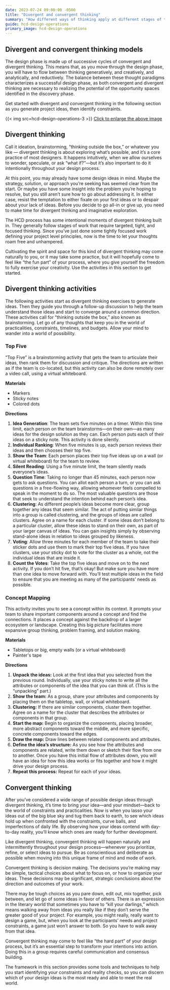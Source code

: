```yaml
---
date: 2023-07-24 09:00:00 -0500
title: "Divergent and convergent thinking"
summary: "How different ways of thinking apply at different stages of the design phase"
guide: hcd-design-operations
primary_image: hcd-design-operations
---
```


## Divergent and convergent thinking models

The design phase is made up of successive cycles of convergent and divergent thinking. This means that, as you move through the design phase, you will have to flow between thinking generatively, and creatively, and analytically, and reductively. The balance between these thought paradigms characterizes a successful design phase, as both convergent and divergent thinking are necessary to realizing the potential of the opportunity spaces identified in the discovery phase.

Get started with divergent and convergent thinking in the following section as you generate project ideas, then identify constraints.

{{< img src=hcd-design-operations-3 >}}
<a href="https://s3.amazonaws.com/digitalgov/hcd-design-operations-3.svg" target="_blank">Click to enlarge the above image</a>

## Divergent thinking

Call it ideation, brainstorming, “thinking outside the box,” or whatever you like — divergent thinking is about exploring what’s possible, and it’s a core practice of most designers. It happens intuitively, when we allow ourselves to wonder, speculate, or ask “what if?”—but it’s also important to do it intentionally throughout your design process.

At this point, you may already have some design ideas in mind. Maybe the strategy, solution, or approach you’re seeking has seemed clear from the start. Or maybe you have some insight into the problem you’re hoping to resolve, but you still aren’t sure how to go about addressing it. In either case, resist the temptation to either fixate on your first ideas or to despair about your lack of ideas. Before you decide to go all-in or give up, you need to make time for divergent thinking and imaginative exploration.

The HCD process has some intentional moments of divergent thinking built in. They generally follow stages of work that require targeted, tight, and focused thinking. Since you’ve just done some tightly focused work defining your project level principles, now is the time to let your thoughts roam free and unhampered.

Cultivating the spirit and space for this kind of divergent thinking may come naturally to you, or it may take some practice, but it will hopefully come to feel like “the fun part” of your process, where you give yourself the freedom to fully exercise your creativity. Use the activities in this section to get started.


## Divergent thinking activities

The following activities start as divergent thinking exercises to generate ideas. Then they guide you through a follow-up discussion to help the team understand those ideas and start to converge around a common direction. These activities call for “thinking outside the box,” also known as brainstorming. Let go of any thoughts that keep you in the world of practicalities, constraints, timelines, and budgets. Allow your mind to wander into a world of possibility.


### Top Five

“Top Five” is a brainstorming activity that gets the team to articulate their ideas, then rank them for discussion and critique. The directions are written as if the team is co-located, but this activity can also be done remotely over a video call, using a virtual whiteboard.

**Materials**

- Markers
- Sticky notes
- Colored dots

**Directions**

1. **Idea Generation**: The team sets five minutes on a timer. Within this time limit, each person on the team brainstorms—on their own—as many ideas for the design solution as they can. Each person puts each of their ideas on a sticky note. This activity is done silently.
2. **Individual Ranking**: When five minutes is up, each person reviews their ideas and then chooses their top five.
3. **Show the Team**: Each person places their top five ideas up on a wall (or virtual whiteboard) for the team to review.
4. **Silent Reading**: Using a five minute limit, the team silently reads everyone’s ideas.
5. **Question Time**: Taking no longer than 45 minutes, each person now gets to ask questions. You can allot each person a turn, or you can ask questions in a free-flowing way, allowing whomever feels compelled to speak in the moment to do so. The most valuable questions are those that seek to understand the intention behind each person’s idea.
6. **Clustering**: As different people’s ideas become more clear, group together any ideas that seem similar. The act of putting similar things into a group is called clustering, and the groups of ideas are called clusters. Agree on a name for each cluster. If some ideas don’t belong to a particular cluster, allow these ideas to stand on their own, as part of your larger canvas of ideas. You can gain insights simply by observing stand-alone ideas in relation to ideas grouped by likeness.
7. **Voting**: Allow three minutes for each member of the team to take their sticker dots and use them to mark their top five ideas. If you have clusters, use your sticky dot to vote for the cluster as a whole, not the individual ideas that are inside it.
8. **Count the Votes**: Take the top five ideas and move on to the next activity. If you don’t hit five, that’s okay! But make sure you have more than one idea to move forward with. You’ll test multiple ideas in the field to ensure that you are meeting as many of the participants’ needs as possible.


### Concept Mapping

This activity invites you to see a concept within its context. It prompts your team to share important components around a concept and find the connections. It places a concept against the backdrop of a larger ecosystem or landscape. Creating this big picture facilitates more expansive group thinking, problem framing, and solution making.

**Materials**

- Tabletops or big, empty walls (or a virtual whiteboard)
- Painter's tape

**Directions**

1. **Unpack the ideas:** Look at the first idea that you selected from the previous round. Individually, use your sticky notes to write all the attributes or components of the idea that you can think of. (This is the “unpacking” part.)
2. **Show the team:** As a group, share your attributes and components by placing them on the tabletop, wall, or virtual whiteboard.
3. **Clustering:** If there are similar components, cluster them together. Agree on a name for the cluster that describes the attributes or components in that group.
4. **Start the map:** Begin to organize the components, placing broader, more abstract components toward the middle, and more specific, concrete components toward the edges.
5. **Draw the map:** Draw lines between related components and attributes.
6. **Define the idea’s structure:** As you see how the attributes and components are related, write them down or sketch their flow from one to another. Once you have this initial flow of attributes down, you will have an idea for how this idea works or fits together and how it might drive your design process.
7. **Repeat this process:** Repeat for each of your ideas.


## Convergent thinking

After you’ve considered a wide range of possible design ideas through divergent thinking, it’s time to bring your idea—and your mindset—back to the world of constraints and practicalities. Now is when you lasso your ideas out of the big blue sky and tug them back to earth, to see which ideas hold up when confronted with the constraints, curve balls, and imperfections of daily life. By observing how your ideas contend with day-to-day reality, you’ll know which ones are ready for further development.

Like divergent thinking, convergent thinking will happen naturally and intermittently throughout your design process—whenever you prioritize, refine, or select ideas to pursue. Be as conscientious and deliberate as possible when moving into this unique frame of mind and mode of work.

Convergent thinking is decision making. The decisions you’re making may be simple, tactical choices about what to focus on, or how to organize your ideas. These decisions may be significant, strategic conclusions about the direction and outcomes of your work.

There may be tough choices as you pare down, edit out, mix together, pick between, and let go of some ideas in favor of others. There is an expression in the literary world that sometimes you have to “kill your darlings,” which means walking away from ideas you really like if they don’t serve the greater good of your project. For example, you might really, really want to design a game, but, when you look at the participants’ needs and project constraints, a game just won’t answer to both. So you have to walk away from that idea.

Convergent thinking may come to feel like “the hard part” of your design process, but it’s an essential step to transform your intentions into action. Doing this in a group requires careful communication and consensus building.

The framework in this section provides some tools and techniques to help you start identifying your constraints and reality checks, so you can discern which of your design ideas is the most ready and able to meet the real world.
